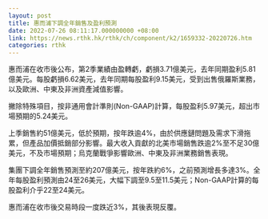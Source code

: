 ```yaml
---
layout: post
title: 惠而浦下調全年銷售及盈利預測
date: 2022-07-26 08:11:17.000000000 +08:00
link: https://news.rthk.hk/rthk/ch/component/k2/1659332-20220726.htm
categories: rthk
---
```


惠而浦在收市後公布，第2季業績由盈轉虧，虧損3.71億美元，去年同期盈利5.81億美元。每股虧損6.62美元，去年同期每股盈利9.15美元，受到出售俄羅斯業務，以及歐洲、中東及非洲資產減值影響。

撇除特殊項目，按非通用會計準則(Non-GAAP)計算，每股盈利5.97美元，超出市場預期的5.24美元。

上季銷售約51億美元，低於預期，按年跌逾4%，由於供應鏈問題及需求下滑拖累，但產品加價抵銷部分影響。最大收入貢獻的北美市場銷售跌逾2%至不足30億美元，不及市場預期；烏克蘭戰爭影響歐洲、中東及非洲業務銷售表現。

集團下調全年銷售預測至約207億美元，按年跌約6%，之前預測增長多達3%。全年每股盈利預測由24至26美元，大幅下調至9.5至11.5美元；Non-GAAP計算的每股盈利介乎22至24美元。

惠而浦在收市後交易時段一度跌近3%，其後表現反覆。

